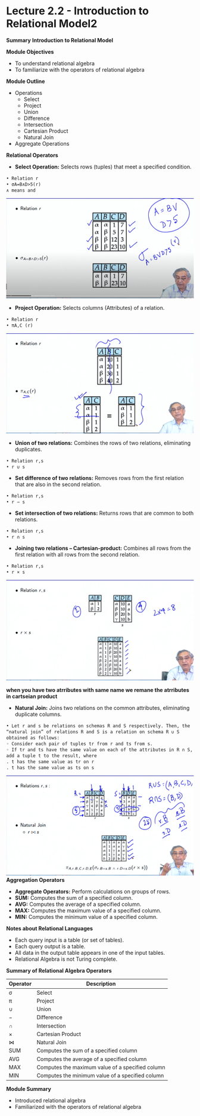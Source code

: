 # Lecture 2.2 - Introduction to Relational Model2

**Summary**
**Introduction to Relational Model**

**Module Objectives**

* To understand relational algebra
* To familiarize with the operators of relational algebra

**Module Outline**

* Operations
  * Select
  * Project
  * Union
  * Difference
  * Intersection
  * Cartesian Product
  * Natural Join
* Aggregate Operations

**Relational Operators**

* **Select Operation:** Selects rows (tuples) that meet a specified condition.

```
• Relation r
• σA=B∧D>5(r)
∧ means and 
```

![1718011710950](image/Lecture2.2-IntroductiontoRelationalModel2/1718011710950.png)

* **Project Operation:** Selects columns (Attributes) of a relation.

```
• Relation r
• πA,C (r)
```

![1718011678884](image/Lecture2.2-IntroductiontoRelationalModel2/1718011678884.png)

* **Union of two relations:** Combines the rows of two relations, eliminating duplicates.

```
• Relation r,s
• r ∪ s
```

* **Set difference of two relations:** Removes rows from the first relation that are also in the second relation.

```
• Relation r,s
• r − s
```

* **Set intersection of two relations:** Returns rows that are common to both relations.

```
• Relation r,s
• r ∩ s
```

* **Joining two relations – Cartesian-product:** Combines all rows from the first relation with all rows from the second relation.

```
• Relation r,s
• r × s
```

![1718011977303](image/Lecture2.2-IntroductiontoRelationalModel2/1718011977303.png)

**when you have two atrributes with same name we remane the atrributes in cartseian product**

* **Natural Join:** Joins two relations on the common attributes, eliminating duplicate columns.

```
• Let r and s be relations on schemas R and S respectively. Then, the “natural join” of relations R and S is a relation on schema R ∪ S obtained as follows:
◦ Consider each pair of tuples tr from r and ts from s.
◦ If tr and ts have the same value on each of the attributes in R ∩ S, add a tuple t to the result, where
. t has the same value as tr on r
. t has the same value as ts on s
```

![1718017218568](image/Lecture2.2-IntroductiontoRelationalModel2/1718017218568.png)
**Aggregation Operators**

* **Aggregate Operators:** Perform calculations on groups of rows.
* **SUM:** Computes the sum of a specified column.
* **AVG:** Computes the average of a specified column.
* **MAX:** Computes the maximum value of a specified column.
* **MIN:** Computes the minimum value of a specified column.

**Notes about Relational Languages**

* Each query input is a table (or set of tables).
* Each query output is a table.
* All data in the output table appears in one of the input tables.
* Relational Algebra is not Turing complete.

**Summary of Relational Algebra Operators**

| Operator                                                                          | Description                                      |
| --------------------------------------------------------------------------------- | ------------------------------------------------ |
| σ                                                                                | Select                                           |
| π                                                                                | Project                                          |
| ∪                                                                                | Union                                            |
| −                                                                                | Difference                                       |
| ∩                                                                                | Intersection                                     |
| ×                                                                                | Cartesian Product                                |
| $\bowtie$ | Natural Join                                     |
| SUM                                                                               | Computes the sum of a specified column           |
| AVG                                                                               | Computes the average of a specified column       |
| MAX                                                                               | Computes the maximum value of a specified column |
| MIN                                                                               | Computes the minimum value of a specified column |

**Module Summary**

* Introduced relational algebra
* Familiarized with the operators of relational algebra
